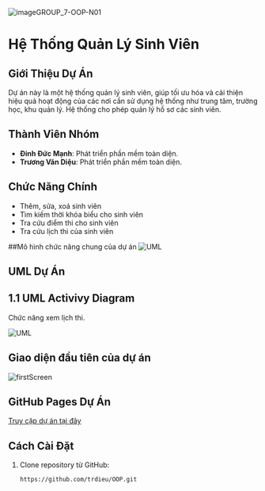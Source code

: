 ![image](https://github.com/user-attachments/assets/9af7e575-a19e-412b-9474-4c80bacaf27a)GROUP_7-OOP-N01 
# Hệ Thống Quản Lý Sinh Viên

## Giới Thiệu Dự Án
Dự án này là một hệ thống quản lý sinh viên, giúp tối ưu hóa và cải thiện hiệu quả hoạt động của các nơi cần sử dụng hệ thống như trung tâm, trường học, khu quản lý. Hệ thống cho phép quản lý hồ sơ các sinh viên.
## Thành Viên Nhóm
- **Đinh Đức Mạnh**: Phát triển phần mềm toàn diện.
- **Trương Văn Diệu**: Phát triển phần mềm toàn diện.

## Chức Năng Chính
- Thêm, sửa, xoá sinh viên
- Tìm kiếm thời khóa biểu cho sinh viên
- Tra cứu điểm thi cho sinh viên
- Tra cứu lịch thi của sinh viên
  
##Mô hình chức năng chung của dự án
![UML]()


## UML Dự Án

## 1.1 UML Activivy Diagram
Chức năng xem lịch thi.

![UML]([https://drive.google.com/file/d/1MFTWq2wqvEwuxMEN2tLMKJihwydFtARW/view?usp=sharing](https://drive.google.com/file/d/1MFTWq2wqvEwuxMEN2tLMKJihwydFtARW/view))


## Giao diện đầu tiên của dự án
![firstScreen]()

## GitHub Pages Dự Án
[Truy cập dự án tại đây](https://nguyen1976.github.io/JAVA_OOP_PKA_Nhom_10/)


## Cách Cài Đặt
1. Clone repository từ GitHub:
   ```bash
   https://github.com/trdieu/OOP.git
   
